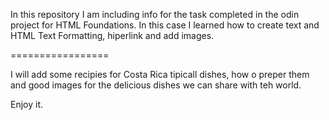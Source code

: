 In this repository I am including info for the task completed in the odin project for HTML Foundations.
In this case I learned how to create text and HTML Text Formatting, hiperlink and add images. 

=================

I will add some recipies for Costa Rica tipicall dishes, how o preper them and good images for the delicious dishes we can share with teh world.

Enjoy it.
